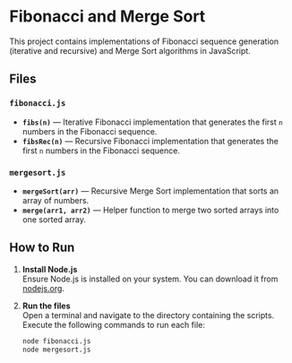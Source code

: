 # Fibonacci and Merge Sort

This project contains implementations of Fibonacci sequence generation (iterative and recursive) and Merge Sort algorithms in JavaScript.

## Files

### `fibonacci.js`
- **`fibs(n)`** — Iterative Fibonacci implementation that generates the first `n` numbers in the Fibonacci sequence.
- **`fibsRec(n)`** — Recursive Fibonacci implementation that generates the first `n` numbers in the Fibonacci sequence.

### `mergesort.js`
- **`mergeSort(arr)`** — Recursive Merge Sort implementation that sorts an array of numbers.
- **`merge(arr1, arr2)`** — Helper function to merge two sorted arrays into one sorted array.

## How to Run

1. **Install Node.js**  
   Ensure Node.js is installed on your system. You can download it from [nodejs.org](https://nodejs.org).

2. **Run the files**  
   Open a terminal and navigate to the directory containing the scripts. Execute the following commands to run each file:

   ```bash
   node fibonacci.js
   node mergesort.js
